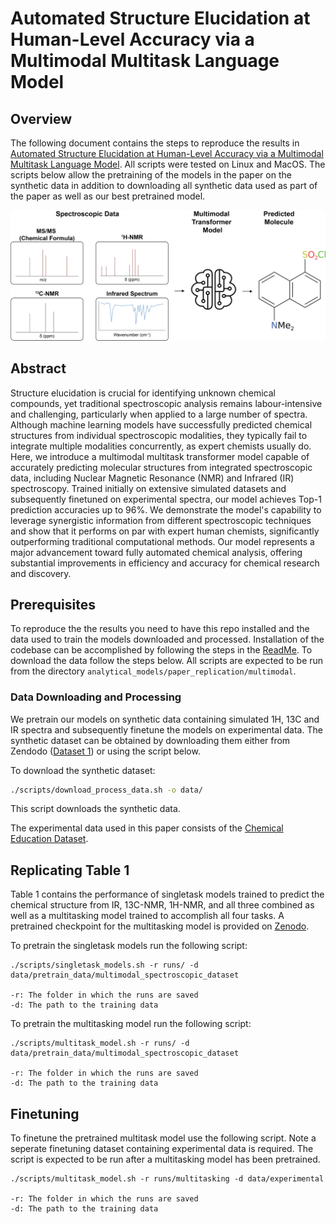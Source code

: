# Automated Structure Elucidation at Human-Level Accuracy via a Multimodal Multitask Language Model

## Overview

The following document contains the steps to reproduce the results in [Automated Structure Elucidation at Human-Level Accuracy via a Multimodal Multitask Language Model](https://chemrxiv.org/engage/chemrxiv/article-details/67eaab5c6dde43c908da98cd). All scripts were tested on Linux and MacOS. The scripts below allow the pretraining of the models in the paper on the synthetic data in addition to downloading all synthetic data used as part of the paper as well as our best pretrained model.

<p align='center'>
  <img src='../figures/multimodal.png'>
</p>

## Abstract

Structure elucidation is crucial for identifying unknown chemical compounds, yet traditional spectroscopic analysis remains labour-intensive and challenging, particularly when applied to a large number of spectra. Although machine learning models have successfully predicted chemical structures from individual spectroscopic modalities, they typically fail to integrate multiple modalities concurrently, as expert chemists usually do. Here, we introduce a multimodal multitask transformer model capable of accurately predicting molecular structures from integrated spectroscopic data, including Nuclear Magnetic Resonance (NMR) and Infrared (IR) spectroscopy. Trained initially on extensive simulated datasets and subsequently finetuned on experimental spectra, our model achieves Top-1 prediction accuracies up to 96%. We demonstrate the model's capability to leverage synergistic information from different spectroscopic techniques and show that it performs on par with expert human chemists, significantly outperforming traditional computational methods. Our model represents a major advancement toward fully automated chemical analysis, offering substantial improvements in efficiency and accuracy for chemical research and discovery.

## Prerequisites

To reproduce the the results you need to have this repo installed and the data used to train the models downloaded and processed. Installation of the codebase can be accomplished by following the steps in the [ReadMe](../../README.md). To download the data follow the steps below. All scripts are expected to be run from the directory `analytical_models/paper_replication/multimodal`.


### Data Downloading and Processing

We pretrain our models on synthetic data containing simulated 1H, 13C and IR spectra and subsequently finetune the models on experimental data. The synthetic dataset can be obtained by downloading them either from Zendodo ([Dataset 1](https://zenodo.org/records/14770232)) or using the script below.

To download the synthetic dataset:

```bash
./scripts/download_process_data.sh -o data/
```

This script downloads the synthetic data. 

The experimental data used in this paper consists of the [Chemical Education Dataset](https://pubs.acs.org/doi/10.1021/acs.jchemed.3c00046). 

## Replicating Table 1

Table 1 contains the performance of singletask models trained to predict the chemical structure from IR, 13C-NMR, 1H-NMR, and all three combined as well as a multitasking model trained to accomplish all four tasks. A pretrained checkpoint for the multitasking model is provided on [Zenodo](https://zenodo.org/records/16914550).

To pretrain the singletask models run the following script:
```
./scripts/singletask_models.sh -r runs/ -d data/pretrain_data/multimodal_spectroscopic_dataset

-r: The folder in which the runs are saved
-d: The path to the training data
```

To pretrain the multitasking model run the following script:
```
./scripts/multitask_model.sh -r runs/ -d data/pretrain_data/multimodal_spectroscopic_dataset

-r: The folder in which the runs are saved
-d: The path to the training data
```

## Finetuning

To finetune the pretrained multitask model use the following script. Note a seperate finetuning dataset containing experimental data is required. The script is expected to be run after a multitasking model has been pretrained.
```
./scripts/multitask_model.sh -r runs/multitasking -d data/experimental

-r: The folder in which the runs are saved
-d: The path to the training data
```

